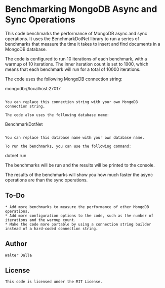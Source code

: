 # Benchmarking MongoDB Async and Sync Operations

This code benchmarks the performance of MongoDB async and sync operations. It uses the BenchmarkDotNet library to run a series of benchmarks that measure the time it takes to insert and find documents in a MongoDB database.

The code is configured to run 10 iterations of each benchmark, with a warmup of 10 iterations. The inner iteration count is set to 1000, which means that each benchmark will run for a total of 10000 iterations.

The code uses the following MongoDB connection string:


mongodb://localhost:27017
```

You can replace this connection string with your own MongoDB connection string.

The code also uses the following database name:

```
BenchmarkDotNet
```

You can replace this database name with your own database name.

To run the benchmarks, you can use the following command:

```
dotnet run


The benchmarks will be run and the results will be printed to the console.

The results of the benchmarks will show you how much faster the async operations are than the sync operations.


## To-Do
```
* Add more benchmarks to measure the performance of other MongoDB operations.
* Add more configuration options to the code, such as the number of iterations and the warmup count.
* Make the code more portable by using a connection string builder instead of a hard-coded connection string.

```
## Author
```
Walter Dalla
```
## License

```
This code is licensed under the MIT License.
``````
